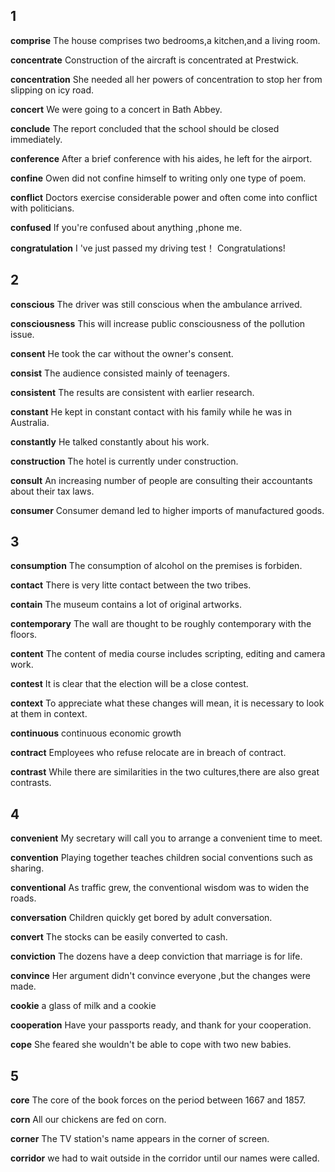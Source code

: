 ## 1
**comprise**
The house comprises two bedrooms,a kitchen,and a living room.

**concentrate**
Construction of the aircraft is concentrated at Prestwick.

**concentration**
She needed all her powers of concentration to stop her from slipping on icy road.

**concert**
We were going to a concert in Bath Abbey.

**conclude**
The report concluded that the school should be closed immediately.

**conference**
After a brief conference with his aides, he left for the airport.

**confine**
Owen did not confine himself to writing only one type of poem.

**conflict**
Doctors exercise considerable power and often come into conflict with politicians.

**confused**
If you're confused about anything ,phone me. 

**congratulation**
I 've just passed my driving test！ Congratulations!

## 2
**conscious**
The driver was still conscious when the ambulance arrived.

**consciousness**
This will increase public consciousness of the pollution issue.

**consent**
He took the car without the owner's consent.

**consist**
The audience consisted mainly of teenagers.

**consistent**
The results are consistent with earlier research.

**constant**
He kept in constant contact with his family while he was in Australia.

**constantly**
He talked constantly about his work.

**construction**
The hotel is currently under construction.

**consult**
An increasing number of people are consulting their accountants about their tax laws.

**consumer**
Consumer demand led to higher imports of manufactured goods.

## 3
**consumption**
The consumption of alcohol on the premises is forbiden.

**contact**
There is very litte contact between the two tribes.

**contain**
The museum contains a lot of original artworks.

**contemporary**
The wall are thought to be roughly contemporary with the floors.

**content**
The content of media course includes scripting, editing and camera work.

**contest**
It is clear that the election will be a close contest.

**context**
To appreciate what these changes will mean, it is necessary to look at them in context.

**continuous**
continuous economic growth

**contract**
Employees who refuse relocate are in breach of contract.

**contrast**
While there are similarities in the two cultures,there are also great contrasts.

## 4
**convenient**
My secretary will call you to arrange a convenient time to meet.

**convention**
Playing together teaches children social conventions such as sharing.

**conventional**
As traffic grew, the conventional wisdom was to widen the roads.

**conversation**
Children quickly get bored by adult conversation.

**convert**
The stocks can be easily converted to cash.

**conviction**
The dozens have a deep conviction that marriage is for life.

**convince**
Her argument didn't convince everyone ,but the changes were made.

**cookie**
a glass of milk and a cookie

**cooperation**
Have your passports ready, and thank for your cooperation.

**cope**
She feared she wouldn't be able to cope with two new babies.

## 5 
**core**
The core of the book forces on the period between 1667 and 1857.

**corn**
All our chickens are fed on corn.

**corner**
The TV station's name appears in the corner of screen.

**corridor**
we had to wait outside in the corridor until our names were called.